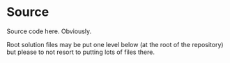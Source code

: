 # Source
Source code here. Obviously.

Root solution files may be put one level below (at the root of the repository) but please to not resort to putting lots of files there.